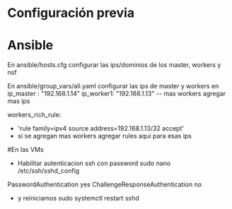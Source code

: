 # Configuración previa

# Ansible
En ansible/hosts.cfg configurar las ips/dominios de los master, workers y nsf

En ansible/group_vars/all.yaml configurar las ips de master y workers en
ip_master : "192.168.1.14"
ip_worker1: "192.168.1.13"
-- mas workers agregar mas ips

workers_rich_rule: 
 - 'rule family=ipv4 source address=192.168.1.13/32 accept'
 - si se agregan mas workers agregar rules aqui para esas ips


#En las VMs
* Habilitar autenticacion ssh con password
sudo nano /etc/ssh/sshd_config

PasswordAuthentication yes
ChallengeResponseAuthentication no

* y reiniciamos
sudo systemctl restart sshd

